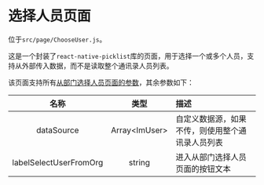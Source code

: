 # 选择人员页面

位于`src/page/ChooseUser.js`。

这是一个封装了`react-native-picklist`库的页面，用于选择一个或多个人员，支持从外部传入数据，而不是读取整个通讯录人员列表。

该页面支持所有[从部门选择人员页面的参数](ChooseUserFromOrgPage)，其余参数如下：

| 名称 | 类型 | 描述 |
| :-: | :-: | :- |
| dataSource | Array\<ImUser\> | 自定义数据源，如果不传，则使用整个通讯录人员列表 |
| labelSelectUserFromOrg | string | 进入从部门选择人员页面的按钮文本 |